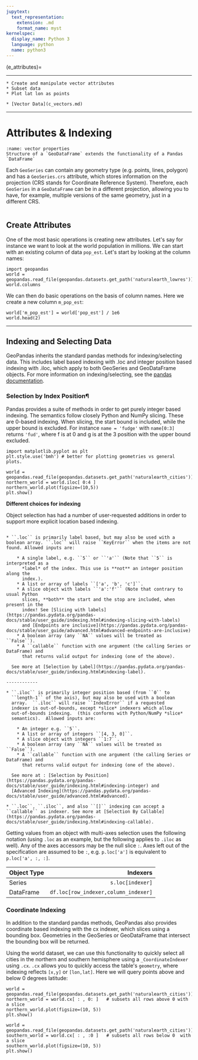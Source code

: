 ```yaml
---
jupytext:
  text_representation:
    extension: .md
    format_name: myst
kernelspec:
  display_name: Python 3
  language: python
  name: python3
---
```


(e_attributes)=
 

----------------

```{admonition} Learning Objectives
* Create and manipulate vector attributes
* Subset data
* Plot lat lon as points
```
```{admonition} Review
* [Vector Data](c_vectors.md)
```
----------------


# Attributes & Indexing  

```{figure} ../_static/c_data_types/dataframe.svg
:name: vector properties 
Structure of a `GeoDataFrame` extends the functionality of a Pandas `DataFrame`
```

Each `GeoSeries` can contain any geometry type (e.g. points, lines, polygon) and has a `GeoSeries.crs` attribute, which stores information on the projection (CRS stands for Coordinate Reference System). Therefore, each `GeoSeries` in a `GeoDataFrame` can be in a different projection, allowing you to have, for example, multiple versions of the same geometry, just in a different CRS.


```{tip}  Becuase GeoPandas are so intertwined spend the time to learn more about here [Pandas User Guide](https://pandas.pydata.org/pandas-docs/stable/user_guide/index.html)
```

## Create Attributes

One of the most basic operations is creating new attributes. Let's say for instance we want to look at the world population in millions. We can start with an existing column of data `pop_est`. Let's start by looking at the column names:

```{code-cell} ipython3
import geopandas
world = geopandas.read_file(geopandas.datasets.get_path('naturalearth_lowres'))
world.columns
```
We can then do basic operations on the basis of column names. Here we create a new column `m_pop_est`:

```{code-cell} ipython3
world['m_pop_est'] = world['pop_est'] / 1e6
world.head(2)
```

------------------------


## Indexing and Selecting Data

GeoPandas inherits the standard pandas methods for indexing/selecting data. This includes label based indexing with .loc and integer position based indexing with .iloc, which apply to both GeoSeries and GeoDataFrame objects. For more information on indexing/selecting, see the [pandas documentation](https://pandas.pydata.org/pandas-docs/stable/user_guide/index.html).


### Selection by Index Position¶
 
Pandas provides a suite of methods in order to get purely integer based indexing. The semantics follow closely Python and NumPy slicing. These are 0-based indexing. When slicing, the start bound is included, while the upper bound is excluded.  For instance `name = 'fudge'` with `name[0:3]` returns `'fud'`, where f is at 0 and g is at the 3 position with the upper bound excluded. 

```{code-cell} ipython3
import matplotlib.pyplot as plt
plt.style.use('bmh') # better for plotting geometries vs general plots.

world = geopandas.read_file(geopandas.datasets.get_path('naturalearth_cities'))
northern_world = world.iloc[ 0:4 ]    
northern_world.plot(figsize=(10,5))  
plt.show()
```

**Different choices for indexing**

Object selection has had a number of user-requested additions in order to
support more explicit location based indexing.  

```{panels}

* ``.loc`` is primarily label based, but may also be used with a boolean array. ``.loc`` will raise ``KeyError`` when the items are not found. Allowed inputs are:

    * A single label, e.g. ``5`` or ``'a'`` (Note that ``5`` is interpreted as a
      *label* of the index. This use is **not** an integer position along the
      index.).
    * A list or array of labels ``['a', 'b', 'c']``.
    * A slice object with labels ``'a':'f'`` (Note that contrary to usual Python
      slices, **both** the start and the stop are included, when present in the
      index! See [Slicing with labels](https://pandas.pydata.org/pandas-docs/stable/user_guide/indexing.html#indexing-slicing-with-labels) 
      and [Endpoints are inclusive](https://pandas.pydata.org/pandas-docs/stable/user_guide/advanced.html#advanced-endpoints-are-inclusive) 
    * A boolean array (any ``NA`` values will be treated as ``False``).
    * A ``callable`` function with one argument (the calling Series or DataFrame) and
      that returns valid output for indexing (one of the above).

  See more at [Selection by Label](https://pandas.pydata.org/pandas-docs/stable/user_guide/indexing.html#indexing-label).

------------

* ``.iloc`` is primarily integer position based (from ``0`` to
  ``length-1`` of the axis), but may also be used with a boolean
  array.  ``.iloc`` will raise ``IndexError`` if a requested
  indexer is out-of-bounds, except *slice* indexers which allow
  out-of-bounds indexing.  (this conforms with Python/NumPy *slice*
  semantics).  Allowed inputs are:

    * An integer e.g. ``5``.
    * A list or array of integers ``[4, 3, 0]``.
    * A slice object with integers ``1:7``.
    * A boolean array (any ``NA`` values will be treated as ``False``).
    * A ``callable`` function with one argument (the calling Series or DataFrame) and
      that returns valid output for indexing (one of the above).

  See more at : [Selection by Position](https://pandas.pydata.org/pandas-docs/stable/user_guide/indexing.html#indexing-integer) and
  [Advanced Indexing](https://pandas.pydata.org/pandas-docs/stable/user_guide/advanced.html#advanced).

* ``.loc``, ``.iloc``, and also ``[]`` indexing can accept a ``callable`` as indexer. See more at [Selection By Callable](https://pandas.pydata.org/pandas-docs/stable/user_guide/indexing.html#indexing-callable).

```

Getting values from an object with multi-axes selection uses the following
notation (using ``.loc`` as an example, but the following applies to ``.iloc`` as
well). Any of the axes accessors may be the null slice ``:``. Axes left out of
the specification are assumed to be ``:``, e.g. ``p.loc['a']`` is equivalent to
``p.loc['a', :, :]``.


| Object Type    | Indexers    |
| :--- | ---: |
| Series    | `s.loc[indexer]`   |
| DataFrame    | `df.loc[row_indexer,column_indexer]`   |

### Coordinate Indexing 
In addition to the standard pandas methods, GeoPandas also provides coordinate based indexing with the cx indexer, which slices using a bounding box. Geometries in the GeoSeries or GeoDataFrame that intersect the bounding box will be returned.

Using the world dataset, we can use this functionality to quickly select all cities in the northern and southern hemisphere using a `_CoordinateIndexer` using `.cx`. `.cx` allows you to quickly access the table's `geometry`, where indexing reflects `[x,y]` or `[lon,lat]`. Here we will query points above and below 0 degrees latitude:

```{code-cell} ipython3
world = geopandas.read_file(geopandas.datasets.get_path('naturalearth_cities'))
northern_world = world.cx[ : , 0: ]   # subsets all rows above 0 with a slice
northern_world.plot(figsize=(10, 5))
plt.show()
```

```{code-cell} ipython3
world = geopandas.read_file(geopandas.datasets.get_path('naturalearth_cities'))
southern_world = world.cx[ : , :0 ]   # subsets all rows below 0  with a slice
southern_world.plot(figsize=(10, 5))
plt.show()
```
